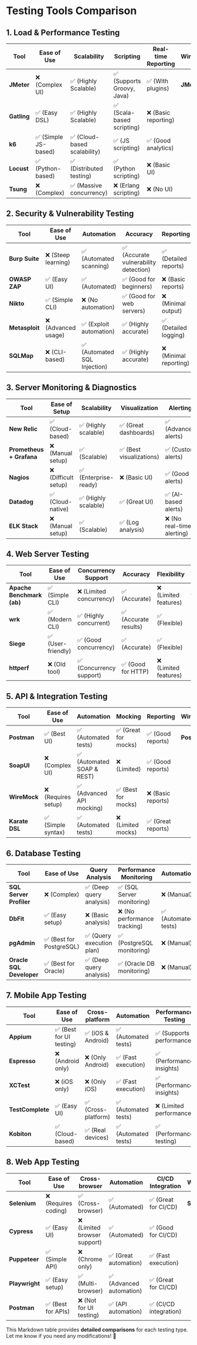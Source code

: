 <h1 id="-testing-tools-comparison-"><strong>Testing Tools Comparison</strong></h1>
<h2 id="-1-load-performance-testing-"><strong>1. Load &amp; Performance Testing</strong></h2>
<table>
<thead>
<tr>
<th><strong>Tool</strong></th>
<th><strong>Ease of Use</strong></th>
<th><strong>Scalability</strong></th>
<th><strong>Scripting</strong></th>
<th><strong>Real-time Reporting</strong></th>
<th><strong>Winner/Preferred</strong></th>
</tr>
</thead>
<tbody>
<tr>
<td><strong>JMeter</strong></td>
<td>❌ (Complex UI)</td>
<td>✅ (Highly Scalable)</td>
<td>✅ (Supports Groovy, Java)</td>
<td>✅ (With plugins)</td>
<td><strong>JMeter</strong></td>
</tr>
<tr>
<td><strong>Gatling</strong></td>
<td>✅ (Easy DSL)</td>
<td>✅ (Highly Scalable)</td>
<td>✅ (Scala-based scripting)</td>
<td>❌ (Basic reporting)</td>
<td></td>
</tr>
<tr>
<td><strong>k6</strong></td>
<td>✅ (Simple JS-based)</td>
<td>✅ (Cloud-based scalability)</td>
<td>✅ (JS scripting)</td>
<td>✅ (Good analytics)</td>
<td></td>
</tr>
<tr>
<td><strong>Locust</strong></td>
<td>✅ (Python-based)</td>
<td>✅ (Distributed testing)</td>
<td>✅ (Python scripting)</td>
<td>❌ (Basic UI)</td>
<td></td>
</tr>
<tr>
<td><strong>Tsung</strong></td>
<td>❌ (Complex)</td>
<td>✅ (Massive concurrency)</td>
<td>❌ (Erlang scripting)</td>
<td>❌ (No UI)</td>
</tr>
</tbody>
</table>
<h2 id="-2-security-vulnerability-testing-"><strong>2. Security &amp; Vulnerability Testing</strong></h2>
<table>
<thead>
<tr>
<th><strong>Tool</strong></th>
<th><strong>Ease of Use</strong></th>
<th><strong>Automation</strong></th>
<th><strong>Accuracy</strong></th>
<th><strong>Reporting</strong></th>
<th><strong>Winner/Preferred</strong></th>
</tr>
</thead>
<tbody>
<tr>
<td><strong>Burp Suite</strong></td>
<td>❌ (Steep learning)</td>
<td>✅ (Automated scanning)</td>
<td>✅ (Accurate vulnerability detection)</td>
<td>✅ (Detailed reports)</td>
<td><strong>Burp Suite</strong></td>
</tr>
<tr>
<td><strong>OWASP ZAP</strong></td>
<td>✅ (Easy UI)</td>
<td>✅ (Automated)</td>
<td>✅ (Good for beginners)</td>
<td>❌ (Basic reports)</td>
<td></td>
</tr>
<tr>
<td><strong>Nikto</strong></td>
<td>✅ (Simple CLI)</td>
<td>❌ (No automation)</td>
<td>✅ (Good for web servers)</td>
<td>❌ (Minimal output)</td>
<td></td>
</tr>
<tr>
<td><strong>Metasploit</strong></td>
<td>❌ (Advanced usage)</td>
<td>✅ (Exploit automation)</td>
<td>✅ (Highly accurate)</td>
<td>✅ (Detailed logging)</td>
<td></td>
</tr>
<tr>
<td><strong>SQLMap</strong></td>
<td>❌ (CLI-based)</td>
<td>✅ (Automated SQL Injection)</td>
<td>✅ (Highly accurate)</td>
<td>❌ (Minimal reporting)</td>
</tr>
</tbody>
</table>
<h2 id="-3-server-monitoring-diagnostics-"><strong>3. Server Monitoring &amp; Diagnostics</strong></h2>
<table>
<thead>
<tr>
<th><strong>Tool</strong></th>
<th><strong>Ease of Setup</strong></th>
<th><strong>Scalability</strong></th>
<th><strong>Visualization</strong></th>
<th><strong>Alerting</strong></th>
<th><strong>Winner/Preferred</strong></th>
</tr>
</thead>
<tbody>
<tr>
<td><strong>New Relic</strong></td>
<td>✅ (Cloud-based)</td>
<td>✅ (Highly scalable)</td>
<td>✅ (Great dashboards)</td>
<td>✅ (Advanced alerts)</td>
<td><strong>New Relic</strong></td>
</tr>
<tr>
<td><strong>Prometheus + Grafana</strong></td>
<td>❌ (Manual setup)</td>
<td>✅ (Scalable)</td>
<td>✅ (Best visualizations)</td>
<td>✅ (Custom alerts)</td>
<td></td>
</tr>
<tr>
<td><strong>Nagios</strong></td>
<td>❌ (Difficult setup)</td>
<td>✅ (Enterprise-ready)</td>
<td>❌ (Basic UI)</td>
<td>✅ (Good alerts)</td>
<td></td>
</tr>
<tr>
<td><strong>Datadog</strong></td>
<td>✅ (Cloud-native)</td>
<td>✅ (Highly scalable)</td>
<td>✅ (Great UI)</td>
<td>✅ (AI-based alerts)</td>
<td></td>
</tr>
<tr>
<td><strong>ELK Stack</strong></td>
<td>❌ (Manual setup)</td>
<td>✅ (Scalable)</td>
<td>✅ (Log analysis)</td>
<td>❌ (No real-time alerting)</td>
</tr>
</tbody>
</table>
<h2 id="-4-web-server-testing-"><strong>4. Web Server Testing</strong></h2>
<table>
<thead>
<tr>
<th><strong>Tool</strong></th>
<th><strong>Ease of Use</strong></th>
<th><strong>Concurrency Support</strong></th>
<th><strong>Accuracy</strong></th>
<th><strong>Flexibility</strong></th>
<th><strong>Winner/Preferred</strong></th>
</tr>
</thead>
<tbody>
<tr>
<td><strong>Apache Benchmark (ab)</strong></td>
<td>✅ (Simple CLI)</td>
<td>❌ (Limited concurrency)</td>
<td>✅ (Accurate)</td>
<td>❌ (Limited features)</td>
<td><strong>wrk</strong></td>
</tr>
<tr>
<td><strong>wrk</strong></td>
<td>✅ (Modern CLI)</td>
<td>✅ (Highly concurrent)</td>
<td>✅ (Accurate results)</td>
<td>✅ (Flexible)</td>
<td></td>
</tr>
<tr>
<td><strong>Siege</strong></td>
<td>✅ (User-friendly)</td>
<td>✅ (Good concurrency)</td>
<td>✅ (Accurate)</td>
<td>✅ (Flexible)</td>
<td></td>
</tr>
<tr>
<td><strong>httperf</strong></td>
<td>❌ (Old tool)</td>
<td>✅ (Concurrency support)</td>
<td>✅ (Good for HTTP)</td>
<td>❌ (Limited features)</td>
</tr>
</tbody>
</table>
<h2 id="-5-api-integration-testing-"><strong>5. API &amp; Integration Testing</strong></h2>
<table>
<thead>
<tr>
<th><strong>Tool</strong></th>
<th><strong>Ease of Use</strong></th>
<th><strong>Automation</strong></th>
<th><strong>Mocking</strong></th>
<th><strong>Reporting</strong></th>
<th><strong>Winner/Preferred</strong></th>
</tr>
</thead>
<tbody>
<tr>
<td><strong>Postman</strong></td>
<td>✅ (Best UI)</td>
<td>✅ (Automated tests)</td>
<td>✅ (Great for mocks)</td>
<td>✅ (Good reports)</td>
<td><strong>Postman</strong></td>
</tr>
<tr>
<td><strong>SoapUI</strong></td>
<td>❌ (Complex UI)</td>
<td>✅ (Automated SOAP &amp; REST)</td>
<td>❌ (Limited)</td>
<td>✅ (Good reports)</td>
<td></td>
</tr>
<tr>
<td><strong>WireMock</strong></td>
<td>❌ (Requires setup)</td>
<td>✅ (Advanced API mocking)</td>
<td>✅ (Best for mocks)</td>
<td>❌ (Basic reports)</td>
<td></td>
</tr>
<tr>
<td><strong>Karate DSL</strong></td>
<td>✅ (Simple syntax)</td>
<td>✅ (Automated tests)</td>
<td>❌ (Limited mocks)</td>
<td>✅ (Great reports)</td>
</tr>
</tbody>
</table>
<h2 id="-6-database-testing-"><strong>6. Database Testing</strong></h2>
<table>
<thead>
<tr>
<th><strong>Tool</strong></th>
<th><strong>Ease of Use</strong></th>
<th><strong>Query Analysis</strong></th>
<th><strong>Performance Monitoring</strong></th>
<th><strong>Automation</strong></th>
<th><strong>Winner/Preferred</strong></th>
</tr>
</thead>
<tbody>
<tr>
<td><strong>SQL Server Profiler</strong></td>
<td>❌ (Complex)</td>
<td>✅ (Deep query analysis)</td>
<td>✅ (SQL Server monitoring)</td>
<td>❌ (Manual)</td>
<td><strong>SQL Server Profiler</strong></td>
</tr>
<tr>
<td><strong>DbFit</strong></td>
<td>✅ (Easy setup)</td>
<td>❌ (Basic analysis)</td>
<td>❌ (No performance tracking)</td>
<td>✅ (Automated tests)</td>
<td></td>
</tr>
<tr>
<td><strong>pgAdmin</strong></td>
<td>✅ (Best for PostgreSQL)</td>
<td>✅ (Query execution plan)</td>
<td>✅ (PostgreSQL monitoring)</td>
<td>❌ (Manual)</td>
<td></td>
</tr>
<tr>
<td><strong>Oracle SQL Developer</strong></td>
<td>✅ (Best for Oracle)</td>
<td>✅ (Deep query analysis)</td>
<td>✅ (Oracle DB monitoring)</td>
<td>❌ (Manual)</td>
</tr>
</tbody>
</table>
<h2 id="-7-mobile-app-testing-"><strong>7. Mobile App Testing</strong></h2>
<table>
<thead>
<tr>
<th><strong>Tool</strong></th>
<th><strong>Ease of Use</strong></th>
<th><strong>Cross-platform</strong></th>
<th><strong>Automation</strong></th>
<th><strong>Performance Testing</strong></th>
<th><strong>Winner/Preferred</strong></th>
</tr>
</thead>
<tbody>
<tr>
<td><strong>Appium</strong></td>
<td>✅ (Best for UI testing)</td>
<td>✅ (iOS &amp; Android)</td>
<td>✅ (Automated tests)</td>
<td>✅ (Supports performance)</td>
<td><strong>Appium</strong></td>
</tr>
<tr>
<td><strong>Espresso</strong></td>
<td>❌ (Android only)</td>
<td>❌ (Only Android)</td>
<td>✅ (Fast execution)</td>
<td>✅ (Performance insights)</td>
<td></td>
</tr>
<tr>
<td><strong>XCTest</strong></td>
<td>❌ (iOS only)</td>
<td>❌ (Only iOS)</td>
<td>✅ (Fast execution)</td>
<td>✅ (Performance insights)</td>
<td></td>
</tr>
<tr>
<td><strong>TestComplete</strong></td>
<td>✅ (Easy UI)</td>
<td>✅ (Cross-platform)</td>
<td>✅ (Automated tests)</td>
<td>❌ (Limited performance)</td>
<td></td>
</tr>
<tr>
<td><strong>Kobiton</strong></td>
<td>✅ (Cloud-based)</td>
<td>✅ (Real devices)</td>
<td>✅ (Automated tests)</td>
<td>✅ (Performance testing)</td>
</tr>
</tbody>
</table>
<h2 id="-8-web-app-testing-"><strong>8. Web App Testing</strong></h2>
<table>
<thead>
<tr>
<th><strong>Tool</strong></th>
<th><strong>Ease of Use</strong></th>
<th><strong>Cross-browser</strong></th>
<th><strong>Automation</strong></th>
<th><strong>CI/CD Integration</strong></th>
<th><strong>Winner/Preferred</strong></th>
</tr>
</thead>
<tbody>
<tr>
<td><strong>Selenium</strong></td>
<td>❌ (Requires coding)</td>
<td>✅ (Cross-browser)</td>
<td>✅ (Automated)</td>
<td>✅ (Great for CI/CD)</td>
<td><strong>Selenium</strong></td>
</tr>
<tr>
<td><strong>Cypress</strong></td>
<td>✅ (Easy UI)</td>
<td>❌ (Limited browser support)</td>
<td>✅ (Automated)</td>
<td>✅ (Good for CI/CD)</td>
<td></td>
</tr>
<tr>
<td><strong>Puppeteer</strong></td>
<td>✅ (Simple API)</td>
<td>❌ (Chrome only)</td>
<td>✅ (Great automation)</td>
<td>✅ (Fast execution)</td>
<td></td>
</tr>
<tr>
<td><strong>Playwright</strong></td>
<td>✅ (Easy setup)</td>
<td>✅ (Multi-browser)</td>
<td>✅ (Advanced automation)</td>
<td>✅ (Great for CI/CD)</td>
<td></td>
</tr>
<tr>
<td><strong>Postman</strong></td>
<td>✅ (Best for APIs)</td>
<td>❌ (Not for UI testing)</td>
<td>✅ (API automation)</td>
<td>✅ (CI/CD integration)</td>
</tr>
</tbody>
</table>
<p>This Markdown table provides <strong>detailed comparisons</strong> for each testing type. Let me know if you need any modifications! 🚀</p>
